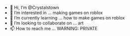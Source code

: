 - 👋 Hi, I’m @Crystalstown
- 👀 I’m interested in ... making games on roblox
- 🌱 I’m currently learning ... how to make games on roblox
- 💞️ I’m looking to collaborate on ... art
- 📫 How to reach me ... WARNING: PRIVATE

<!---
Crystalstown/Crystalstown is a ✨ special ✨ repository because its `README.md` (this file) appears on your GitHub profile.
You can click the Preview link to take a look at your changes.
--->
